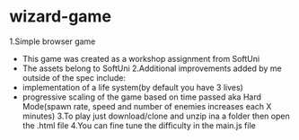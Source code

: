 # wizard-game
1.Simple browser game
- This game was created as a workshop assignment from SoftUni
- The assets belong to SoftUni
2.Additional improvements added by me outside of the spec include: 
- implementation of a life system(by default you have 3 lives)
- progressive scaling of the game based on time passed aka Hard Mode(spawn rate, speed and number of enemies increases each X minutes)
3.To play just download/clone and unzip ina a folder then open the .html file
4.You can fine tune the difficulty in the main.js file
